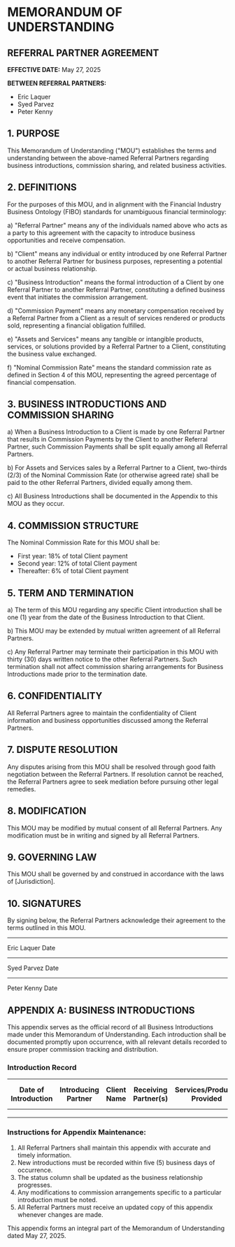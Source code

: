 # MEMORANDUM OF UNDERSTANDING
## REFERRAL PARTNER AGREEMENT

**EFFECTIVE DATE:** May 27, 2025

**BETWEEN REFERRAL PARTNERS:**
- Eric Laquer
- Syed Parvez
- Peter Kenny

## 1. PURPOSE

This Memorandum of Understanding ("MOU") establishes the terms and understanding between the above-named Referral Partners regarding business introductions, commission sharing, and related business activities.

## 2. DEFINITIONS

For the purposes of this MOU, and in alignment with the Financial Industry Business Ontology (FIBO) standards for unambiguous financial terminology:

a) "Referral Partner" means any of the individuals named above who acts as a party to this agreement with the capacity to introduce business opportunities and receive compensation.

b) "Client" means any individual or entity introduced by one Referral Partner to another Referral Partner for business purposes, representing a potential or actual business relationship.

c) "Business Introduction" means the formal introduction of a Client by one Referral Partner to another Referral Partner, constituting a defined business event that initiates the commission arrangement.

d) "Commission Payment" means any monetary compensation received by a Referral Partner from a Client as a result of services rendered or products sold, representing a financial obligation fulfilled.

e) "Assets and Services" means any tangible or intangible products, services, or solutions provided by a Referral Partner to a Client, constituting the business value exchanged.

f) "Nominal Commission Rate" means the standard commission rate as defined in Section 4 of this MOU, representing the agreed percentage of financial compensation.

## 3. BUSINESS INTRODUCTIONS AND COMMISSION SHARING

a) When a Business Introduction to a Client is made by one Referral Partner that results in Commission Payments by the Client to another Referral Partner, such Commission Payments shall be split equally among all Referral Partners.

b) For Assets and Services sales by a Referral Partner to a Client, two-thirds (2/3) of the Nominal Commission Rate (or otherwise agreed rate) shall be paid to the other Referral Partners, divided equally among them.

c) All Business Introductions shall be documented in the Appendix to this MOU as they occur.

## 4. COMMISSION STRUCTURE

The Nominal Commission Rate for this MOU shall be:
- First year: 18% of total Client payment
- Second year: 12% of total Client payment
- Thereafter: 6% of total Client payment

## 5. TERM AND TERMINATION

a) The term of this MOU regarding any specific Client introduction shall be one (1) year from the date of the Business Introduction to that Client.

b) This MOU may be extended by mutual written agreement of all Referral Partners.

c) Any Referral Partner may terminate their participation in this MOU with thirty (30) days written notice to the other Referral Partners. Such termination shall not affect commission sharing arrangements for Business Introductions made prior to the termination date.

## 6. CONFIDENTIALITY

All Referral Partners agree to maintain the confidentiality of Client information and business opportunities discussed among the Referral Partners.

## 7. DISPUTE RESOLUTION

Any disputes arising from this MOU shall be resolved through good faith negotiation between the Referral Partners. If resolution cannot be reached, the Referral Partners agree to seek mediation before pursuing other legal remedies.

## 8. MODIFICATION

This MOU may be modified by mutual consent of all Referral Partners. Any modification must be in writing and signed by all Referral Partners.

## 9. GOVERNING LAW

This MOU shall be governed by and construed in accordance with the laws of [Jurisdiction].

## 10. SIGNATURES

By signing below, the Referral Partners acknowledge their agreement to the terms outlined in this MOU.

___________________________    _______________
Eric Laquer                     Date

___________________________    _______________
Syed Parvez                    Date

___________________________    _______________
Peter Kenny                    Date

## APPENDIX A: BUSINESS INTRODUCTIONS

This appendix serves as the official record of all Business Introductions made under this Memorandum of Understanding. Each introduction shall be documented promptly upon occurrence, with all relevant details recorded to ensure proper commission tracking and distribution.

### Introduction Record

| Date of Introduction | Introducing Partner | Client Name | Receiving Partner(s) | Services/Products Provided | Commission Rate Applied | Status |
|---------------------|---------------------|-------------|----------------------|----------------------------|------------------------|--------|
|                     |                     |             |                      |                            |                        |        |
|                     |                     |             |                      |                            |                        |        |
|                     |                     |             |                      |                            |                        |        |

### Instructions for Appendix Maintenance:

1. All Referral Partners shall maintain this appendix with accurate and timely information.
2. New introductions must be recorded within five (5) business days of occurrence.
3. The status column shall be updated as the business relationship progresses.
4. Any modifications to commission arrangements specific to a particular introduction must be noted.
5. All Referral Partners must receive an updated copy of this appendix whenever changes are made.

This appendix forms an integral part of the Memorandum of Understanding dated May 27, 2025.
